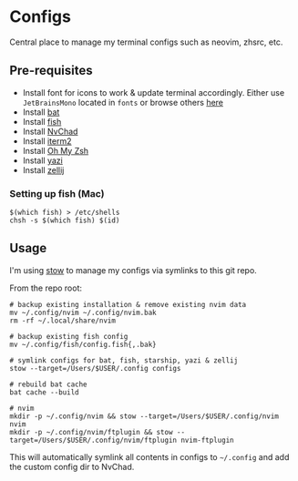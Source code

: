 # Configs

Central place to manage my terminal configs such as neovim, zhsrc, etc.

## Pre-requisites

- Install font for icons to work & update terminal accordingly.
Either use `JetBrainsMono` located in `fonts` or browse others [here](https://github.com/ryanoasis/nerd-fonts)
- Install [bat](https://github.com/sharkdp/bat)
- Install [fish](https://fishshell.com/)
- Install [NvChad](https://github.com/NvChad/NvChad)
- Install [iterm2](https://iterm2.com/)
- Install [Oh My Zsh](https://ohmyz.sh/#install)
- Install [yazi](https://yazi-rs.github.io/)
- Install [zellij](https://zellij.dev/)

### Setting up fish (Mac)

```shell
$(which fish) > /etc/shells
chsh -s $(which fish) $(id)
```

## Usage

I'm using [stow](https://www.gnu.org/software/stow/) to manage my configs via symlinks to this git repo.

From the repo root:

```shell
# backup existing installation & remove existing nvim data
mv ~/.config/nvim ~/.config/nvim.bak
rm -rf ~/.local/share/nvim

# backup existing fish config
mv ~/.config/fish/config.fish{,.bak}

# symlink configs for bat, fish, starship, yazi & zellij
stow --target=/Users/$USER/.config configs

# rebuild bat cache
bat cache --build

# nvim
mkdir -p ~/.config/nvim && stow --target=/Users/$USER/.config/nvim nvim
mkdir -p ~/.config/nvim/ftplugin && stow --target=/Users/$USER/.config/nvim/ftplugin nvim-ftplugin
```

This will automatically symlink all contents in configs to `~/.config` and add the custom config dir to NvChad.
